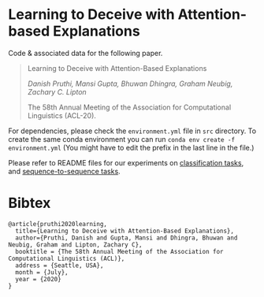 # Learning to Deceive with Attention-based Explanations
Code & associated data for the following paper.

> Learning to Deceive with Attention-Based Explanations
> 
> *Danish Pruthi, Mansi Gupta, Bhuwan Dhingra, Graham Neubig, Zachary C. Lipton*
> 
> The 58th Annual Meeting of the Association for Computational Linguistics (ACL-20).



For dependencies, please check the `environment.yml` file in `src` directory. To create the same conda environment you can run `conda env create -f environment.yml` (You might have to edit the prefix in the last line in the file.) 

Please refer to README files for our experiments on [classification tasks](src/classification_tasks/README.md), and [sequence-to-sequence tasks](src/seq2seq_tasks/README.md).  


# Bibtex

```
@article{pruthi2020learning,
  title={Learning to Deceive with Attention-Based Explanations},
  author={Pruthi, Danish and Gupta, Mansi and Dhingra, Bhuwan and Neubig, Graham and Lipton, Zachary C},
  booktitle = {The 58th Annual Meeting of the Association for Computational Linguistics (ACL)},
  address = {Seattle, USA},
  month = {July},
  year = {2020}
}
```
